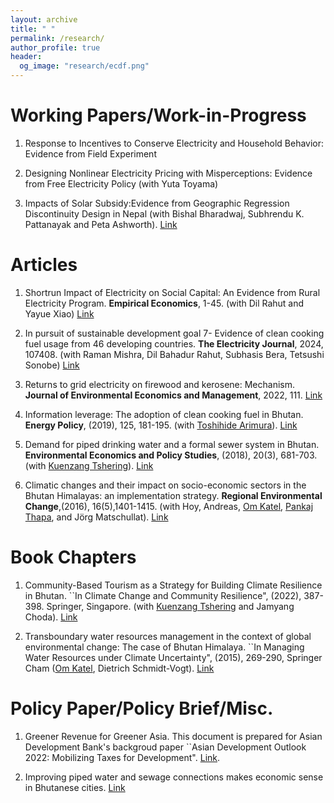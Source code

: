 ```yaml
---
layout: archive
title: " "
permalink: /research/
author_profile: true
header:
  og_image: "research/ecdf.png"
---
```


Working Papers/Work-in-Progress
================
1. Response to Incentives to Conserve Electricity and Household Behavior: Evidence from Field Experiment
   
1.  Designing Nonlinear Electricity Pricing with Misperceptions: Evidence from Free Electricity Policy (with Yuta Toyama)

1. Impacts of Solar Subsidy:Evidence from Geographic Regression Discontinuity Design in Nepal (with Bishal Bharadwaj, Subhrendu K. Pattanayak and Peta Ashworth). [Link](https://papers.ssrn.com/sol3/papers.cfm?abstract_id=3916331)



Articles
==========

1. Shortrun Impact of Electricity on Social Capital: An Evidence from Rural Electricity Program.  **Empirical Economics**, 1-45.  (with Dil Rahut and Yayue Xiao) [Link](https://doi.org/10.1007/s00181-024-02632-w)

1. In pursuit of sustainable development goal 7- Evidence of clean cooking fuel usage from 46 developing countries. **The Electricity Journal**, 2024, 107408. (with Raman Mishra, Dil Bahadur Rahut, Subhasis Bera, Tetsushi Sonobe) [Link](https://www.sciencedirect.com/science/article/pii/S1040619024000435?via%3Dihub)

1. Returns to grid electricity on firewood and kerosene: Mechanism. **Journal of Environmental Economics and Management**, 2022, 111. [Link](https://doi.org/10.1016/j.jeem.2021.102606)

1. Information leverage: The adoption of clean cooking fuel in Bhutan. **Energy Policy**, (2019), 125, 181-195. (with [Toshihide Arimura](http://www.f.waseda.jp/arimura/en/publications.html)). [Link](https://doi.org/10.1016/j.enpol.2018.10.054)

1. Demand for piped drinking water and a formal sewer system in Bhutan. **Environmental Economics and Policy Studies**, (2018), 20(3), 681-703. (with [Kuenzang Tshering](https://www.ecu.edu.au/schools/science/research-students/profiles/postgraduate-research-students/mr-kuenzang-tshering?fbclid=IwAR3d391BKKh0LOujo23xds6pthqdrrQjQxaWhzRhkBaT-11Ml77UDUMpDwo)). [Link](https://doi.org/10.1007/s10018-018-0211-3)

1. Climatic changes and their impact on socio-economic sectors in the Bhutan Himalayas: an implementation strategy. **Regional Environmental Change**,(2016), 16(5),1401-1415. (with Hoy, Andreas, [Om Katel](https://scholar.google.com/citations?hl=en&user=7VKGhoAAAAAJ&view_op=list_works&alert_preview_top_rm=2&sortby=pubdate), [Pankaj Thapa](https://orcid.org/0000-0002-3890-6698), and Jörg Matschullat). [Link](https://link.springer.com/article/10.1007%2Fs10113-015-0868-0)


Book Chapters
=============

1. Community-Based Tourism as a Strategy for Building Climate Resilience in Bhutan. ``In Climate Change and Community Resilience", (2022), 387-398. Springer, Singapore. (with [Kuenzang Tshering](https://www.ecu.edu.au/schools/science/research-students/profiles/postgraduate-research-students/mr-kuenzang-tshering?fbclid=IwAR3d391BKKh0LOujo23xds6pthqdrrQjQxaWhzRhkBaT-11Ml77UDUMpDwo) and Jamyang Choda). [Link](https://scholar.google.com/scholar?hl=en&as_sdt=0%2C5&q=Community-Based+Tourism+as+a+Strategy+for+Building+Climate+Resilience+in+Bhutan&btnG=)

1. Transboundary water resources management in the context of global environmental change: The case of Bhutan Himalaya. ``In Managing Water Resources under Climate Uncertainty", (2015), 269-290, Springer Cham ([Om Katel](https://scholar.google.com/citations?hl=en&user=7VKGhoAAAAAJ&view_op=list_works&alert_preview_top_rm=2&sortby=pubdate), Dietrich Schmidt-Vogt). [Link](https://link.springer.com/chapter/10.1007/978-3-319-10467-6_13)



Policy Paper/Policy Brief/Misc.
=======================
1. Greener Revenue for Greener Asia. This document is prepared for Asian Development Bank's backgroud paper ``Asian Development Outlook 2022: Mobilizing Taxes for Development". [Link](https://www.adb.org/sites/default/files/institutional-document/782851/ado2022bp-green-revenues-greener-asia.pdf). 

1. Improving piped water and sewage connections makes economic sense in Bhutanese cities. [Link](http://www.sandeeonline.org/uploads/documents/abstract/1060_ABS_PB_90-15.pdf)





